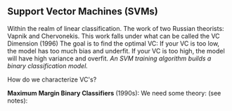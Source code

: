 ## Support Vector Machines (SVMs)
Within the realm of linear classification. 
	The work of two Russian theorists: Vapnik and Chervonekis. This work falls under what can be called the VC Dimension (1996)
The goal is to find the optimal VC:
	If your VC is too low, the model has too much bias and underfit. 
	If your VC is too high, the model will have high variance and overfit.
*An SVM training algorithm builds a binary classification model.*

How do we characterize VC's?

**Maximum Margin Binary Classifiers** (1990s):
We need some theory: 
(see notes):
